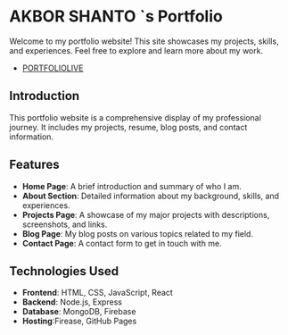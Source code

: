 # AKBOR SHANTO `s Portfolio

Welcome to my portfolio website! This site  showcases my projects, skills, and experiences. Feel free to explore and learn more about my work.

- [PORTFOLIOLIVE]( https://akbor-shanto.web.app) 
## Introduction

This portfolio website is a comprehensive display of my professional journey. It includes my projects, resume, blog posts, and contact information.

## Features

- **Home Page**: A brief introduction and summary of who I am.
- **About Section**: Detailed information about my background, skills, and experiences.
- **Projects Page**: A showcase of my major projects with descriptions, screenshots, and links.
- **Blog Page**: My blog posts on various topics related to my field.
- **Contact Page**: A contact form to get in touch with me.

## Technologies Used

- **Frontend**: HTML, CSS, JavaScript, React
- **Backend**: Node.js, Express 
- **Database**: MongoDB, Firebase 
- **Hosting**:Firease, GitHub Pages
